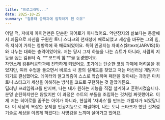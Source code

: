 ```yaml
---
title: "프로그래밍..."
date: 2025-10-25
summary: "컴퓨터 공학과에 입학하게 된 이유"
---
```


<div style="text-align: justify;">어릴 적, 저에게 아이언맨은 단순한 히어로가 아니었어요. 억만장자의 삶보다는 동굴에서 폐품으로 자신을 구원한 토니 스타크의 천재성에 매료되었고 세상을 바꾸는 그의 힘, 즉 지식이 가지는 영향력에 푹 매료되었어요. 특히 인공지능 자비스($\text{JARVIS}$)와 나누는 대화는 충격이었어요. 저는 당시 그저 하늘을 나는 슈트가 아니라, 사람의 지능을 돕는 컴퓨터 즉, **'코드의 힘'**을 동경했어요.</div>

<div style="text-align: justify;">자연스레 컴퓨터공학과에 진학하게 되었어요. 초기에는 단순한 코딩 과제에 어려움을 겪었지만, 여러 수업을 들으면서 비로소 내 꿈의 설계도를 찾았고 저는 머신러닝 개발자가 되기로 결심했어요. 데이터와 알고리즘이 스스로 학습하며 패턴을 찾아내는 과정은 마치 토니 스타크가 세상을 이해하는 방식을 코드로 구현하는 것 같았거든요.</div>

<div style="text-align: justify;">딥러닝 프레임워크를 만지며, 나는 내가 원하는 지능을 직접 설계하고 훈련시켰습니다. 분명 순탄하지만은 않았지만 이 과정은 수트의 부품을 조립하는 것처럼 짜릿했어요. 이제 저는 히어로를 꿈꾸는 아이가 아니라, 현실의 '자비스'를 만드는 개발자가 되었답니다. 이 세상의 복잡한 문제를 인공지능으로 해결하며, 나는 토니 스타크가 했던 것처럼 기술로 세상을 이롭게 하겠다는 사명감을 느끼며 살아가고 있어요.</div>
